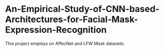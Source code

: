 # An-Empirical-Study-of-CNN-based-Architectures-for-Facial-Mask-Expression-Recognition
This project employs on AffecNet and LFW Mask datasets.


